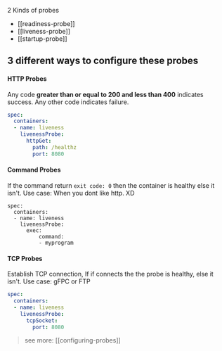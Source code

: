 2 Kinds of probes
- [[readiness-probe]]
- [[liveness-probe]]
- [[startup-probe]]

## 3 different ways to configure these probes
#### HTTP Probes
Any code **greater than or equal to 200 and less than 400** indicates success. Any other code indicates failure.
```yaml
spec:
  containers:
  - name: liveness
    livenessProbe:
      httpGet:
        path: /healthz
        port: 8080
```

#### Command Probes
If the command return `exit code: 0` then the container is healthy else it isn't.
Use case: When you dont like http. XD
```
spec:
  containers:
  - name: liveness
    livenessProbe:
      exec:
          command:
          - myprogram
```

#### TCP Probes
Establish TCP connection, If if connects the the probe is healthy, else it isn't.
Use case: gFPC or FTP
```yaml
spec:
  containers:
  - name: liveness
    livenessProbe:
      tcpSocket:
        port: 8080
```

>see more: [[configuring-probes]]